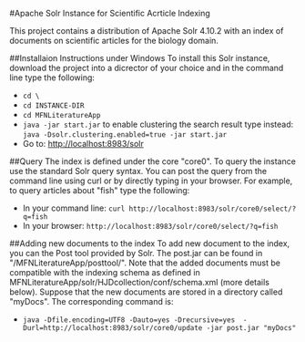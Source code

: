 #Apache Solr Instance for Scientific Acrticle Indexing

This project contains a distribution of Apache Solr 4.10.2 with an index of documents on scientific articles for the biology domain.


##Installaion Instructions under Windows
To install this Solr instance, download the project into a dicrector of your choice and in the command line type the following:
+ `cd \`
+ `cd INSTANCE-DIR`
+ `cd MFNLiteratureApp`
+ `java -jar start.jar` to enable clustering the search result type instead: `java -Dsolr.clustering.enabled=true -jar start.jar`
+ Go to: [http://localhost:8983/solr](http://localhost:8983/solr)

##Query
The index is defined under the core "core0". To query the instance use the standard Solr query syntax. You can post the query from the command line using curl or by directly typing in your browser. For example, to query articles about "fish" type the following:

+ In your command line: `curl http://localhost:8983/solr/core0/select/?q=fish`
+ In your browser: `http://localhost:8983/solr/core0/select/?q=fish`

##Adding new documents to the index
To add new document to the index, you can the Post tool provided by Solr. The post.jar can be found in "/MFNLiteratureApp/posttool/". Note that the added documents must be compatible with the indexing schema as defined in MFNLiteratureApp/solr/HJDcollection/conf/schema.xml (more details below). Suppose that the new documents are stored in a directory called "myDocs". The corresponding command is:

+ `java -Dfile.encoding=UTF8 -Dauto=yes -Drecursive=yes  -Durl=http://localhost:8983/solr/core0/update -jar post.jar "myDocs"`






